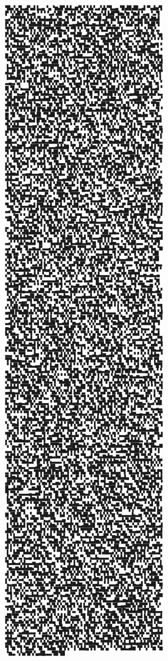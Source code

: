 ▜▙▞▄▜▃▟▚▟▐▃▄▝▄▝▆▟▛▟▟▃▆▜▞▝▟▞▃▞▟▞▜▃▄▝▉▟▉▟▉▃▟▝▚▟▅▜▛▝▞▟▛▞▜▃▅▝▝▝▝▃▞▟▉▝▚▟▟▝▚▟▛▞▅▃▞▟▐▟▛▜▅▞▆▝▆▟▝▃▄▝▃▜▃▞▜▜▜▜▞▟▞▞▙▟▄▟▄▞▅▃▜▝▟▝▚▝▉▞▚▟▊▃▛▜▙▜▝▜▝▟▚▟▟▜▞▟▇▟▛▞▚▝▉▟▝▟▇▟▉▟▃▛▐▟▉▟▛▃▄▟▆▜▟▃▅▃▙▟▜▞▃▝▛▝▟▟▚▟▜▝▜▟▊▜▜▜▞▝▅▜▙▜▚▝▊▟▜▜▙▜▙▃▜▝▜▝▞▝▅▝▊▃▜▃▛▜▜▛▐▃▃▃▞▟▄▝▞▜▞▃▛▟▜▟▄▟▃▝▞▟▞▞▙▞▝▝█▝▚▝▜▟▉▃▟▜▄▜▃▃▆▜▜▟█▝▝▃▞▟▊▜▜▞▙▝▆▟▝▜▅▃▞▝▟▟▛▟█▝▃▟▊▃▆▟▉▝▅▝▜▜▛▟▃▝█▟▆▜▜▝▄▜▃▝▃▞▙▟▞▝▝▝▟▞▅▟▟▟▄▞▞▝▚▞▞▟▆▜▅▝▞▝▟▝█▜▅▞▜▟▄▞▜▝▉▃▛▝█▃▚▞▄▟▚▟▇▜▝▝▐▃▞▜▜▃▞▜▝▃▅▝▃▝▐▝▅▟▃▟▚▞▟▜▃▜▄▜▝▜▅▜▟▞▅▞▜▃▙▟█▜▙▃▅▝▉▃▛▞▅▜▛▃▛▟▇▜▙▃▜▜▜▞▛▃▟▟▇▃▃▃▛▟█▜▄▜▞▞▞▟▐▃▝▝▜▝▄▜▜▟▆▝▜▟▃▝█▝█▝▝▝▄▟▝▟▇▝▟▝▞▝▆▃▟▝▇▃▞▟▇▞▟▝▜▞▙▞▅▟▟▞▝▝▆▞▞▟▐▃▙▜▜▃▅▟▊▞▝▜▜▜▛▜▄▜▃▜▝▞▃▟▉▞▅▝▉▞▟▜▟▟▐▟▚▜▜▝▟▟▉▝█▟▜▟▃▛▐▛▇▝▐▃▆▞▙▟▝▝▝▜▚▝▄▟▜▞▟▝▅▃▞▟▇▝▟▜▝▞▜▝▆▜▜▃▞▟▞▝▞▛▐▟▆▟▊▟▝▃▚▛▐▟▆▃▞▝▐▜▚▃▄▞▙▝▐▜▛▟█▃▙▜▄▛▐▝▛▝▜▝▟▞▚▝▉▝▐▃▄▃▚▞▝▝▛▞▙▟▜▝▛▞▛▃▞▝▄▜▄▟▐▜▚▟▟▝▄▞▙▝▝▃▚▟▊▟▟▞▃▝▆▝▅▝▇▝▊▃▚▃▃▛▇▝▞▝█▟▟▟▜▜▅▝▅▜▚▃▜▝▇▃▆▃▜▟▊▟▝▟█▝▐▃▞▟█▜▃▟▝▞▟▝▚▃▅▜▝▟▇▜▟▟▃▜▙▃▙▟▞▜▞▟▊▝▉▝▜▝▟▟█▜▚▞▞▃▄▟█▃▙▞▟▟▚▃▟▜▟▜▛▛▐▃▟▃▙▟▅▛▇▞▆▜▃▝▄▞▙▟▚▝▝▜▞▃▟▟▇▃▙▝▝▃▄▟▊▜▛▝▃▃▞▟▉▟▆▝▛▞▜▝▅▞▃▝▆▝▆▜▝▃▃▞▆▃▟▝▟▟▚▟▉▜▅▞▄▞▄▜▝▞▜▜▙▝▝▛▇▟▝▞▙▜▜▜▜▟▐▛▇▟▊▟▟▜▄▟▞▟▝▟▊▟▆▃▅▟▇▟▄▛▇▞▜▜▚▃▞▞▝▞▃▃▜▝▇▝█▝▅▃▚▝█▟▊▝▜▟▉▝▉▜▚▟▇▟▐▜▄▃▙▝▐▝▚▝▄▛▐▝█▝▞▜▅▟▅▝▊▜▃▜▞▃▄▟█▝▆▟▐▛▇▞▄▃▜▝▄▟▆▝▉▞▄▟▇▃▚▝▐▞▚▞▚▝▆▞▙▞▜▃▝▃▃▃▙▟▜▞▟▟▃▃▜▃▄▞▄▝▆▞▚▝▛▝▅▝▝▃▝▃▆▜▙▜▝▜▜▞▞▝▄▃▛▟▐▝▜▃▛▜▟▞▃▟▜▜▛▝▉▝▊▜▝▟▜▜▟▝▜▟▜▟▄▟▛▝▝▝▊▜▄▞▝▝▇▛▇▜▙▝▟▜▚▜▅▃▅▜▄▜▚▝▄▝▅▞▟▝▊▟▅▜▅▃▝▟▝▟▚▞▙▟▊▟▝▞▄▟▝▝▄▞▞▝▝▟▝▜▞▝▐▃▜▟█▝▐▟█▃▞▝▄▞▞▃▟▃▆▃▆▟▉▃▛▝▚▝▝▃▚▝▊▟▆▞▆▞▅▟▆▟▛▟▚▜▃▝▚▝▚▟█▃▟▞▅▟▇▜▃▟█▜▟▟▛▃▃▟▟▟▇▝▛▃▛▃▞▟▆▞▞▃▞▝▄▝▝▜▜▝▊▟▊▟▉▟▐▝▇▜▝▜▜▃▞▝▐▟▝▛▐▝▉▟▉▞▙▝▃▝▟▟█▜▚▃▝▃▜▝▃▝▇▜▄▟▆▟▐▝▆▜▞▜▃▜▚▝▟▃▞▞▄▞▄▝▄▟▚▞▟▛▐▝▇▝▆▟▄▃▚▞▅▞▛▟█▜▝▃▛▞▅▟▉▜▙▝▃▝▟▜▃▞▄▝▜▞▆▟▝▜▚▟▟▝▅▝█▃▃▜▙▟▄▜▃▟▄▝▅▝▛▟▅▜▄▃▜▞▟▞▝▟▛▝▟▜▄▝▛▞▜▝▛▃▞▝▃▞▝▟▃▟▟▞▟▛▐▟▜▞▞▟▟▞▜▞▛▜▚▟▜▟▜▜▝▝▆▝▛▝▊▃▅▝▟▟▅▟▝▃▄▟▃▃▄▞▄▃▜▞▟▃▝▟▞▞▄▞▆▟▇▝▅▝▐▜▞▟▇▜▙▟▝▃▞▃▞▞▞▞▝▟▟▃▅▝▐▝▚▝▟▞▚▞▟▞▜▃▄▟█▜▚▝▄▝▐▞▝▟▅▝▛▝▟▃▛▃▅▟▆▞▙▜▜▝▄▛▐▝▅▃▛▃▄▟▝▝▐▜▝▟▝▟▉▞▆▃▙▝▐▜▛▃▜▃▃▝▜▟▞▃▝▝▚▜▜▃▃▟▇▟▜▜▙▟▉▞▄▞▄▟▞▟▜▃▅▃▜▞▚▟▞▝█▃▟▝█▃▞▞▝▝▃▞▃▟▆▝▛▃▚▝▆▟▅▞▛▟▉▞▄▜▟▞▜▟▄▟▃▞▄▃▛▃▝▝█▛▇▝▛▜▚▃▅▝▇▝▇▟▝▞▙▜▙▝▝▃▞▞▝▃▃▞▜▞▛▝▐▟▜▞▛▃▛▝▜▟▊▞▄▞▆▟▜▝▚▜▜▟▚▝▜▃▃▟▆▝▝▞▙▞▝▜▃▟▚▞▟▞▛▝▛▜▄▞▃▜▃▃▅▟▐▜▙▟▟▃▛▟▃▞▛▟▉▃▅▜▝▝▞▟▄▃▛▃▛▃▛▝▜▃▙▟▇▝▜▞▟▜▃▞▙▃▛▝▝▟▅▛▐▜▟▜▙▞▅▝▚▝▅▝▝▝▇▟▅▞▚▜▜▃▄▃▅▟▉▜▞▝▟▛▐▜▞▛▐▃▄▝▇▝▝▃▙▛▐▞▅▝▅▝▊▝▐▝▟▃▛▜▃▃▚▝█▃▟▞▆▝▛▞▟▛▐▟▛▜▛▜▝▝▚▞▝▜▞▟▆▞▆▃▛▜▟▝▆▜▞▜▛▞▚▟▛▃▙▃▞▟▟▃▃▃▙▞▝▟▃▞▚▟▐▞▞▝█▜▅▟▄▃▝▜▟▃▆▞▅▜▙▝▐▝█▟▞▟▝▟▆▟▊▞▟▜▃▞▆▝▛▝▚▜▝▜▞▝▇▝█▞▄▝▅▟▃▃▚▟▞▝▞▟█▟▇▟▟▝▄▜▟▜▚▜▝▃▚▜▚▝▚▞▛▟▝▟▊▃▙▃▚▜▄▛▇▃▜▃▞▝▅▞▅▝▟▟█▟▟▟▆▞▚▝▚▞▃▝▚▝▉▟▇▝▃▜▟▝▉▃▃▟▜▜▚▃▄▝▚▞▞▞▙▜▙▜▟▃▄▟▃▞▝▝▟▞▅▟▟▝▇▝▝▜▄▟▟▜▟▜▃▟▟▃▙▞▆▝▛▞▞▟▅▃▝▃▜▟▉▃▃▝▚▝▟▜▃▞▃▜▙▝▊▃▅▃▛▃▃▞▞▃▛▟▇▛▇▝▛▜▃▞▛▃▙▟█▃▙▝▇▟▃▝▟▃▄▟▊▜▄▝▆▟▄▜▅▝▃▝▊▞▟▝▇▃▜▜▚▞▛▞▟▞▝▟▞▞▝▝▄▃▙▟▃▜▝▞▚▞▞▜▝▟▚▝▝▟▊▞▛▝▊▃▙▜▅▜▞▃▚▝▄▞▜▛▇▝▉▝▇▟▟▝▟▜▟▟▚▟▛▝▟▃▃▟▆▝▚▃▙▝▉▟▊▞▛▞▙▝▆▝▝▃▞▟▐▞▚▝▇▝▄▝▄▟▜▟▛▃▟▞▟▜▜▞▝▟▝▝▛▃▃▝▛▟▄▟▃▞▄▃▞▜▟▃▆▟▆▞▜▜▛▟▄▞▄▝█▃▜▟▄▝▟▝▞▝█▝▅▝▇▝▛▝█▜▝▃▄▝▟▝▟▝▆▜▝▞▚▝▆▃▟▟▆▟▞▃▚▃▛▃▝▝▟▞▙▞▞▝▚▝▉▞▟▃▃▃▚▞▆▞▛▞▛▜▜▃▅▃▅▃▄▝▉▃▟▜▄▞▆▃▚▝▃▃▃▃▙▜▝▃▞▃▚▃▜▃▟▝█▝▜▟▟▝▟▃▞▝▜▜▞▃▝▃▅▝▆▜▟▟▆▜▙▜▃▝▝▝▚▟▜▝▉▜▝▃▚▃▆▃▄▞▅▃▜▜▞▃▅▝▅▃▛▃▞▜▝▜▙▃▆▝▞▜▄▝▜▟▄▃▅▃▞▟▊▃▛▃▄▟▅▃▜▟▊▞▞▝▟▜▚▜▛▃▝▝▜▝▇▞▛▝▆▝▇▟█▃▟▞▝▞▄▛▐▃▅▟▊▟▆▞▙▃▝▝▅▟▅▟▝▃▃▟▄▟▃▞▆▟▜▟▆▝▞▜▟▟█▜▝▟▐▞▅▝█▝▜▞▞▃▄▞▜▝▜▞▙▞▝▝▊▞▚▝▞▟▊▞▞▃▅▝▇▝▄▟▚▜▚▝▆▜▃▜▃▜▙▝▇▞▝▞▞▟▊▞▛▜▝▜▃▜▞▝▊▟▄▝▛▞▃▃▜▝█▝▛▜▜▜▞▝▛▝▐▝▝▜▄▛▇▜▝▝▃▜▝▜▄▟▊▛▇▟▉▟▞▞▜▜▟▜▚▟▃▞▛▟▆▝▜▟▟▃▜▜▄▜▃▃▃▝▞▝▞▝▄▟▆▟▜▝▜▝▟▃▙▜▚▃▚▛▐▃▞▃▞▟▐▃▞▝▛▞▟▃▞▟▇▝▛▟▊▜▟▞▛▟█▝▆▃▛▟▛▞▄▞▆▟▞▜▃▟▚▜▚▟▊▟▚▟▝▟█▟▉▜▃▟▟▝▅▃▞▃▝▞▞▃▛▜▙▝▆▟▆▞▜▃▛▟▚▟▟▞▛▜▅▟▛▝▇▝▅▟▃▝▇▃▆▜▜▞▆▝█▟▛▝▊▟▚▝▐▃▝▜▟▝▅▞▛▝▞▃▅▞▚▃▃▝▊▃▙▜▅▃▝▜▃▜▝▃▚▞▟▃▙▞▄▟▜▜▞▞▝▜▞▞▄▜▞▃▞▞▛▝▟▝▃▞▟▟▝▞▃▞▙▟▝▃▜▟▃▞▙▟▃▟▞▝▄▝█▜▅▞▄▜▚▝▜▝▅▟▛▝▆▞▄▃▜▞▚▞▚▞▃▃▟▃▅▜▃▞▜▝▉▟▜▜▟▃▆▟▐▞▟▃▜▝▉▞▆▟▚▛▇▃▄▝▚▜▟▜▙▜▚▝█▟▃▝▅▜▃▃▙▝▚▟▞▜▛▟▇▞▅▟▚▃▜▝▝▟▉▃▅▟▉▞▅▞▙▝▐▝▝▃▛▝▚▟▊▟▛▟█▝▐▃▝▝▜▞▚▜▙▃▙▃▃▝▃▜▜▃▃▟▆▝▝▟▜▝▊▟▐▞▞▜▝▜▃▝▃▟▃▟▆▃▟▞▚▞▄▝▄▝▝▝▞▝▟▟▅▝▜▜▅▟▄▃▛▃▜▝▝▟▛▜▙▜▅▜▞▟▟▝▅▝█▜▅▜▅▃▜▞▃▝▊▝█▜▜▟▝▟▞▛▐▜▃▝▐▟▊▜▅▜▙▃▄▟▚▛▐▃▆▝▇▝▟▝▝▝▞▝▃▝▃▟▚▝▛▞▜▜▙▝▃▝▟▝▉▜▙▝█▜▄▝▄▜▚▝▇▃▅▝█▃▙▞▛▞▝▝▜▜▟▜▄▝▛▟▇▜▄▃▅▞▛▟▊▛▇▛▇▜▅▃▄▜▚▝▝▟▊▃▆▞▆▞▞▞▜▟▅▞▅▞▞▝▝▝▉▟▉▝▊▟▚▛▐▝▞▜▝▟▆▟▆▞▅▃▅▃▄▟▄▝▛▟▞▜▙▟▞▟▅▝▛▟▊▜▟▃▜▝▆▟█▞▆▝▆▝▄▟▚▞▟▝▛▃▚▟▞▟▄▜▞▃▆▟▚▜▜▃▚▟▟▟▟▝▛▜▙▜▅▝▝▜▞▞▄▞▝▜▚▝▅▟▉▝▇▝▇▞▄▃▙▜▞▜▝▞▞▝▜▝▟▞▝▝▄▜▄▟▄▃▛▞▅▛▇▟▛▞▞▝▆▞▞▞▛▟▐▟▛▃▝▜▞▜▚▟▚▞▆▜▄▝▉▃▟▃▝▝▟▛▐▝▆▃▚▛▐▝▜▟▊▞▛▟▚▃▝▛▇▞▅▝▇▝▇▞▜▝▄▞▟▜▄▝▇▜▃▜▄▟▚▞▛▜▙▛▐▝▄▞▙▝▜▃▄▃▟▜▞▃▆▃▃▝▝▜▙▃▛▟▄▟▃▜▅▞▙▝▇▜▟▜▜▞▚▟▊▝▐▟▅▃▚▃▞▟▊▟▞▟▟▛▇▃▞▝▟▝▜▟▝▟▛▞▛▞▃▟▊▞▛▝▇▟▐▟▜▝█▝▞▜▟▝▐▟▝▜▚▞▚▃▄▃▚▞▝▝▝▝▜▝█▞▛▜▟▜▃▜▙▝▄▟▆▞▟▃▞▃▛▜▜▃▙▜▟▝▟▃▝▟▆▃▄▃▆▃▚▞▛▝▉▟▚▝▟▟▆▟▅▝█▃▃▛▐▟▅▃▄▜▅▞▝▟▟▞▟▃▙▝▆▃▛▟█▞▄▞▝▛▐▞▚▜▅▝▚▝▅▟▝▃▛▞▃▞▛▟▛▝▝▟▟▝▐▜▚▜▟▝▃▝▐▝▚▟█▞▜▃▛▟▅▝▇▟▞▞▝▃▚▞▜▝▃▞▜▝▉▜▞▃▅▟▊▟▚▞▛▞▛▜▄▞▚▃▅▝▞▝▟▜▞▟▝▝▞▛▐▝▜▜▟▟▆▃▅▟▊▜▛▟▞▝▐▜▝▜▃▃▜▝▃▟▇▜▄▝▟▃▙▝▅▃▃▜▛▞▅▃▚▜▝▃▃▟▚▃▞▞▜▝▄▞▜▟▞▃▜▟▅▟▄▞▚▟▇▜▝▜▃▟▇▝▇▜▞▃▟▞▝▝▅▝▚▝▞▝▆▝▃▟▜▟▟▟▃▝▞▜▄▝▚▝▄▃▆▝▃▝▟▞▆▟▇▞▛▛▇▝▄▟█▜▅▟▞▃▆▜▙▝▛▟▆▟▅▃▆▟▜▛▇▝▉▜▙▃▆▃▃▜▝▞▃▟▝▝▛▝▐▞▙▞▞▟▆▟▜▜▜▝▞▝▜▞▃▟▆▞▚▝▃▟▅▞▙▟▉▟▚▝▊▝▐▟▟▜▟▞▚▞▛▟▅▝▉▜▄▃▙▞▃▞▝▝▆▝▜▃▟▝▜▃▆▟▅▃▆▃▄▜▚▟▜▝▜▞▚▝▅▝█▝▇▝▆▟▃▛▐▛▐▜▚▃▃▃▚▝▉▞▙▞▃▝▄▞▆▟▟▞▟▟▆▟▅▞▚▜▜▜▜▜▜▞▞▛▐▃▚▞▆▃▝▃▃▟▛▃▞▟█▃▅▝▉▞▜▜▅▝▐▟▇▟▜▞▝▞▚▝▚▝▐▃▚▜▙▝▆▞▞▝▝▃▚▟▟▞▞▜▅▝█▜▜▟▊▛▇▜▞▜▝▟▇▜▙▝█▞▆▛▇▃▜▟▄▞▜▝▇▃▙▜▄▟▞▜▟▜▜▟▆▟▄▝▜▞▃▜▞▟▛▟▊▜▟▜▜▝▃▛▐▝▃▝▝▜▝▜▜▟▅▜▙▟▄▝█▝▞▟▇▟▜▟▟▟▛▞▝▜▙▛▐▃▝▞▅▞▛▃▅▞▄▛▇▝▃▃▞▃▞▟▜▝▜▃▆▟▚▝▚▃▃▝▉▜▅▞▟▜▄▝█▃▟▟█▞▝▃▆▟▊▝▅▜▄▝▃▟▟▝▅▞▙▟▝▝▊▛▇▞▅▜▛▞▜▝▜▟▅▝█▟▃▜▜▝▟▜▝▜▞▃▃▃▄▃▅▛▐▃▅▝█▝█▃▜▃▞▜▙▃▛▝▉▜▄▞▞▜▅▞▄▝▄▞▜▞▞▝█▝▝▛▐▞▚▟▛▃▆▟▆▟▄▟▟▞▃▛▇▜▙▝▅▟▟▝▝▝▄▝▊▟▛▛▇▟█▞▜▝▛▟▄▟▞▜▄▜▜▝█▞▝▜▟▝▝▝▛▟▇▞▙▝▟▟▛▝▟▟▅▃▜▟▟▃▜▜▞▞▚▃▆▝▉▟▆▜▅▃▝▝▟▝▉▝▆▃▚▜▄▝▝▝▜▛▐▞▚▝▆▝▞▝▅▜▙▃▛▟▛▝▄▃▜▟▄▞▆▟▝▝▛▞▝▜▅▜▅▟▐▟▇▝█▟▊▝▄▝▃▝▜▟█▟▉▝▐▟▝▃▜▟▜▟▉▟▅▝▐▞▞▞▆▝▅▃▃▃▙▃▅▝▛▞▅▞▚▝▐▟▊▝▆▝▝▜▛▝▚▃▞▜▃▃▅▝▐▝▝▞▆▜▄▜▝▝▝▞▄▞▃▃▙▜▟▜▅▞▃▝█▝▞▛▐▝▟▟▟▟▐▜▚▞▜▝▞▟▆▞▝▟█▜▚▜▃▟▇▟▉▝▛▞▛▜▝▜▅▝▆▃▚▞▃▞▅▟▉▃▟▟▉▞▜▞▃▞▅▜▄▟▜▝▐▜▜▟▟▝▛▟▟▝▛▜▛▝▊▃▚▜▞▃▅▞▄▝▆▃▄▞▅▜▅▜▚▟▐▝▐▃▃▟▚▞▝▝▉▞▟▟▄▝▜▟▃▝▊▝▚▃▙▃▚▟▄▟▛▝▅▟▞▜▙▞▞▃▞▝▟▃▟▜▜▟▛▟▇▟▄▛▇▞▞▜▃▝▅▟▊▟▚▝▝▃▅▞▅▃▙▟▆▞▙▜▜▜▅▜▙▞▚▞▟▞▅▟▝▝▃▟▐▝▝▃▛▝▚▟▜▜▅▞▝▟▜▟▚▞▛▟▝▃▚▝▞▜▄▟▃▝▚▟█▃▃▜▅▜▛▜▜▜▄▜▛▛▐▝▐▟▛▜▟▟▚▜▅▝▆▃▝▝▜▃▛▜▙▞▝▝█▟▉▝▊▟▇▃▞▞▚▜▄▟█▜▟▜▝▃▅▃▛▞▙▜▛▃▚▃▄▜▟▞▙▜▄▝▄▟▞▞▙▟▅▝▚▝▚▃▙▃▃▃▝▞▟▟▟▟▚▟▐▟▜▃▞▃▄▞▜▃▙▃▞▟▃▃▅▃▄▜▄▃▅▝▝▜▝▛▐▝█▞▄▝▃▞▝▟▄▞▛▝▃▜▛▟▛▝▝▝▞▃▙▝▐▝▅▃▆▟▟▟▅▞▜▝▄▝▊▞▃▝▅▟▛▛▇▜▝▝▚▟▄▜▝▞▅▞▃▝▜▝▜▞▜▞▃▟█▝▞▜▟▝█▝▇▟█▝▇▛▇▟▆▜▟▃▝▜▚▜▞▟▚▜▞▝▐▜▞▜▜▝▊▞▃▃▅▞▚▃▙▜▝▟▇▞▙▞▞▃▞▃▞▝▃▝▅▟▞▝▚▟▚▞▜▃▞▟▄▃▙▝▊▟▆▟▐▜▜▜▃▜▅▝▜▝▅▝▐▞▟▟█▃▚▃▄▞▅▝▇▟▞▟▇▞▅▜▛▃▞▃▙▟▇▟▆▃▜▞▄▟▃▝▝▃▃▟▜▞▚▞▙▃▟▝▅▟█▝▆▟▐▝▅▞▞▃▚▃▞▟▉▃▞▝█▜▜▟▜▃▞▟▛▞▆▝▆▟█▟▚▟▛▞▞▟▄▟▜▜▃▟▃▝▃▞▝▜▝▛▐▞▄▃▙▟▃▟▚▃▞▜▚▃▅▞▛▃▙▜▃▞▆▛▇▞▙▞▝▟▟▝▊▟▄▝▊▞▚▞▝▟▆▜▞▃▝▝▝▛▇▟▞▞▝▝▆▟▚▞▃▝▊▝▞▝▚▝▚▜▞▛▇▃▃▟█▃▅▟█▜▅▟▚▜▃▜▛▃▄▞▟▃▛▜▟▝▃▞▄▝▚▜▞▞▄▜▟▜▝▟▐▃▛▝█▜▄▝█▝█▃▄▟▇▜▞▟▛▛▐▃▝▞▝▝▉▃▞▟▆▃▆▝▊▜▟▛▇▝▝▝▐▞▃▝▇▝▐▟▊▃▝▝▆▃▄▝▉▛▇▟▟▟▇▜▜▟█▃▃▟▉▜▛▃▝▃▝▞▝▃▃▜▟▝▞▟▐▞▚▃▅▝█▝█▃▚▞▟▜▟▜▙▝▉▝▇▃▚▟▐▞▙▞▄▟▛▝▇▃▆▞▅▜▟▝▟▟▛▟▄▝█▝▟▞▛▜▚▝▄▜▟▃▙▝▇▛▇▜▟▃▆▝▚▝▇▞▙▟▐▜▄▞▝▞▛▝▛▞▚▟▛▟▝▝▃▝▆▜▄▃▟▟▚▝▐▜▙▟▚▝▟▟█▃▅▝▉▃▜▞▅▛▇▝▜▃▙▃▟▟▞▝▃▟▆▃▃▝▛▃▞▞▃▛▇▜▜▝▉▜▜▝█▝▊▃▞▃▞▝▉▜▟▝█▃▆▞▟▞▃▜▄▟▟▟▟▃▞▜▅▞▄▞▃▃▛▛▇▝▅▝▞▛▇▞▛▃▝▟▚▝▇▃▛▜▙▛▇▞▚▟▆▞▛▞▃▃▛▞▟▟█▝▆▞▝▟▛▟▚▝▟▞▆▛▇▜▛▞▅▝▉▃▜▟▆▟▄▝▛▜▜▝█▝▟▃▙▟▄▟▟▟▜▟▛▟▜▝▆▝▜▝▆▃▛▝▇▝▜▟▅▝▉▜▚▝▐▝▟▟▄▜▜▝▜▞▄▝▝▞▜▟▃▟▆▝▛▝▞▝▆▝▆▝▆▃▝▞▅▜▛▞▄▟█▃▃▜▉▜▉
